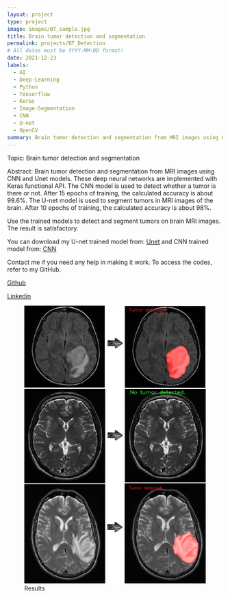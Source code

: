```yaml
---
layout: project
type: project
image: images/BT_sample.jpg
title: Brain tumor detection and segmentation
permalink: projects/BT_Detection
# All dates must be YYYY-MM-DD format!
date: 2021-12-23
labels:
  - AI
  - Deep-Learning
  - Python
  - Tensorflow
  - Keras
  - Image-Segmentation
  - CNN
  - U-net
  - OpenCV
summary: Brain tumor detection and segmentation from MRI images using CNN and Unet models.
---
```

Topic: Brain tumor detection and segmentation

Abstract: Brain tumor detection and segmentation from MRI images using CNN and Unet models. These deep neural networks are implemented with Keras functional API.
The CNN model is used to detect whether a tumor is there or not. After 15 epochs of training, the calculated accuracy is about 99.6%.
The U-net model is used to segment tumors in MRI images of the brain. After 10 epochs of training, the calculated accuracy is about 98%.

Use the trained models to detect and segment tumors on brain MRI images. The result is satisfactory.

You can download my U-net trained model from: [Unet](https://drive.google.com/drive/folders/1qt7l3HOGIwOguWsMKc5fuwG2NGiGOucf?usp=sharing) and CNN trained model from: [CNN](https://drive.google.com/drive/folders/1fXFzMwNG6HrbNp6-GASAgeybeSB3JWCd?usp=sharing)

Contact me if you need any help in making it work.
To access the codes, refer to my GitHub.

[Github](https://github.com/AryaKoureshi/Brain-tumor-detection)

[Linkedin](https://www.linkedin.com/posts/arya-koureshi_brainabrtumor-mri-cnn-activity-6879823236830375936-0new)

<figure class="figure1">
  <img class="figure-img img-fluid z-depth-1" alt="..." src="../images/results.jpg">
  <figcaption class="figure-caption">Results</figcaption>
</figure>

